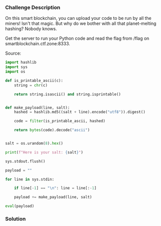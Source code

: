 ### Challenge Description

On this smart blockchain, you can upload your code to be run by all the miners! Isn't that magic. But why do we bother with all that planet-melting hashing? Nobody knows.

Get the server to run your Python code and read the flag from /flag on smartblockchain.ctf.zone:8333.

Source:

```python
import hashlib
import sys
import os

def is_printable_ascii(c):
    string = chr(c)

    return string.isascii() and string.isprintable()


def make_payload(line, salt):
    hashed = hashlib.md5((salt + line).encode("utf8")).digest()

    code = filter(is_printable_ascii, hashed)

    return bytes(code).decode("ascii")


salt = os.urandom(8).hex()

print(f"Here is your salt: {salt}")

sys.stdout.flush()

payload = ""

for line in sys.stdin:

    if line[-1] == "\n": line = line[:-1]

    payload += make_payload(line, salt)

eval(payload)
```

### Solution

